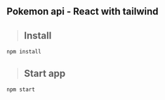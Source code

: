 ## Pokemon api - React with tailwind

> ## Install

```shell script
npm install
```

> ## Start app

```shell script
npm start
```

